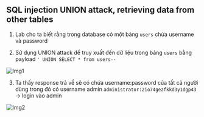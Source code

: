 ## SQL injection UNION attack, retrieving data from other tables

1. Lab cho ta biết rằng trong database có một bảng ``users`` chứa username và password

2. Sử dụng UNION attack để truy xuất đến dữ liệu trong bảng ``users`` bằng payload 
    ```' UNION SELECT * from users--```

![Img1](\assets/../img/payload.png)

3. Ta thấy response trả về sẽ có chứa username:password của tất cả người dùng trong đó có username admin ``administrator:2io74gezfkkd3y1dgp43`` -> login vào admin

![Img2](\asset/../img/done.png)